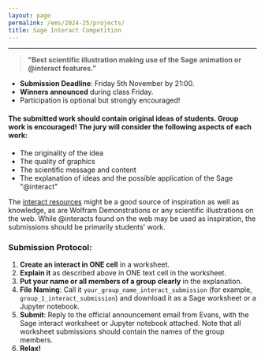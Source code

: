 ```yaml
---
layout: page
permalink: /ems/2024-25/projects/
title: Sage Interact Competition
---
```


***

> **"Best scientific illustration making use of the Sage animation or @interact features."**

- **Submission Deadline**: Friday 5th November by 21:00.
- **Winners announced** during class Friday.
- Participation is optional but strongly encouraged!

#### The submitted work should contain original ideas of students. Group work is encouraged! The jury will consider the following aspects of each work:
- The originality of the idea
- The quality of graphics
- The scientific message and content
- The explanation of ideas and the possible application of the Sage "@interact"

The [interact resources](https://wiki.sagemath.org/interact) might be a good source of inspiration as well as knowledge, as are Wolfram Demonstrations or any scientific illustrations on the web. While @interacts found on the web may be used as inspiration, the submissions should be primarily students' work.

### Submission Protocol:
1. **Create an interact in ONE cell** in a worksheet.
2. **Explain it** as described above in ONE text cell in the worksheet.
3. **Put your name or all members of a group clearly** in the explanation.
4. **File Naming**: Call it `your_group_name_interact_submission` (for example, `group_1_interact_submission`) and download it as a Sage worksheet or a Jupyter notebook.
5. **Submit**: Reply to the official announcement email from Evans, with the Sage interact worksheet or Jupyter notebook attached. Note that all worksheet submissions should contain the names of the group members.
6. **Relax!**
